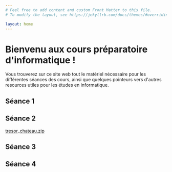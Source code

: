 ```yaml
---
# Feel free to add content and custom Front Matter to this file.
# To modify the layout, see https://jekyllrb.com/docs/themes/#overriding-theme-defaults

layout: home
---
```

# Bienvenu aux cours préparatoire d'informatique !

Vous trouverez sur ce site web tout le matériel nécessaire pour les différentes séances des cours, ainsi que quelques pointeurs vers d'autres resources utiles pour les études en informatique.

## Séance 1


## Séance 2

[tresor_chateau.zip](tresor_chateau.zip)

## Séance 3


## Séance 4


